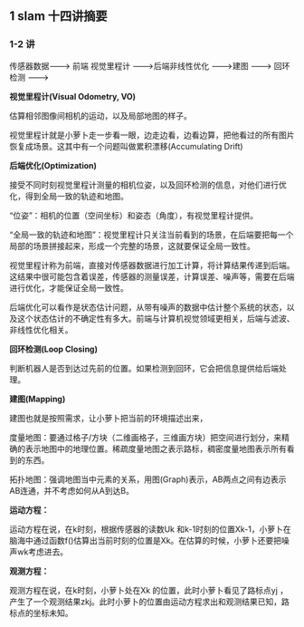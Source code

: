 ## 1  slam 十四讲摘要

### 1-2 讲

传感器数据---> 前端 视觉里程计 --->后端非线性优化 --->建图
			  ---> 回环检测       --->
      
      
**视觉里程计(Visual Odometry, VO)**

估算相邻图像间相机的运动，以及局部地图的样子。

视觉里程计就是小萝卜走一步看一眼，边走边看，边看边算，把他看过的所有图片恢复成场景。这其中有一个问题叫做累积漂移(Accumulating Drift) 

**后端优化(Optimization)**

接受不同时刻视觉里程计测量的相机位姿，以及回环检测的信息，对他们进行优化，得到全局一致的轨迹和地图。

“位姿”：相机的位置（空间坐标）和姿态（角度），有视觉里程计提供。

“全局一致的轨迹和地图”：视觉里程计只关注当前看到的场景，在后端要把每一个局部的场景拼接起来，形成一个完整的场景，这就要保证全局一致性。

视觉里程计称为前端，直接对传感器数据进行加工计算，将计算结果传递到后端。这结果中很可能包含着误差，传感器的测量误差，计算误差、噪声等，需要在后端进行优化，才能保证全局一致性。

后端优化可以看作是状态估计问题，从带有噪声的数据中估计整个系统的状态，以及这个状态估计的不确定性有多大。前端与计算机视觉领域更相关，后端与滤波、非线性优化相关。

**回环检测(Loop Closing)**

判断机器人是否到达过先前的位置。如果检测到回环，它会把信息提供给后端处理。

**建图(Mapping)**

建图也就是按照需求，让小萝卜把当前的环境描述出来，

度量地图：要通过格子/方块（二维画格子，三维画方块）把空间进行划分，来精确的表示地图中的地理位置。稀疏度量地图之表示路标，稠密度量地图表示所有看到的东西。

拓扑地图：强调地图当中元素的关系，用图(Graph)表示，AB两点之间有边表示AB连通，并不考虑如何从A到达B。

**运动方程：**

运动方程在说，在k时刻，根据传感器的读数Uk 和k-1时刻的位置Xk-1，小萝卜在脑海中通过函数f()估算出当前时刻的位置是Xk。在估算的时候，小萝卜还要把噪声wk考虑进去。

**观测方程：**

观测方程在说，在k时刻，小萝卜处在Xk 的位置，此时小萝卜看见了路标点yj ，产生了一个观测结果zkj。此时小萝卜的位置由运动方程求出和观测结果已知，路标点的坐标未知。


## 
